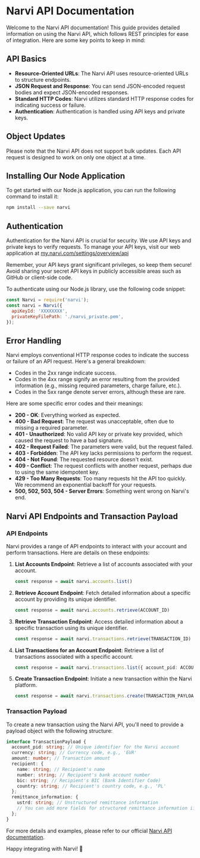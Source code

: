 # Narvi API Documentation

Welcome to the Narvi API documentation! This guide provides detailed information on using the Narvi API, which follows
REST principles for ease of integration. Here are some key points to keep in mind:

## API Basics

- **Resource-Oriented URLs**: The Narvi API uses resource-oriented URLs to structure endpoints.
- **JSON Request and Response**: You can send JSON-encoded request bodies and expect JSON-encoded responses.
- **Standard HTTP Codes**: Narvi utilizes standard HTTP response codes for indicating success or failure.
- **Authentication**: Authentication is handled using API keys and private keys.

## Object Updates

Please note that the Narvi API does not support bulk updates. Each API request is designed to work on only one object at
a time.

## Installing Our Node Application

To get started with our Node.js application, you can run the following command to install it:

```bash
npm install --save narvi
```

## Authentication

Authentication for the Narvi API is crucial for security. We use API keys and private keys to verify requests. To manage
your API keys, visit our web application
at [my.narvi.com/settings/overview/api](https://my.narvi.com/settings/overview/api)

Remember, your API keys grant significant privileges, so keep them secure! Avoid sharing your secret API keys in
publicly accessible areas such as GitHub or client-side code.

To authenticate using our Node.js library, use the following code snippet:

```javascript
const Narvi = require('narvi');
const narvi = Narvi({
  apiKeyId: 'XXXXXXXX',
  privateKeyFilePath: './narvi_private.pem',
});
```

## Error Handling

Narvi employs conventional HTTP response codes to indicate the success or failure of an API request. Here's a general
breakdown:

- Codes in the 2xx range indicate success.
- Codes in the 4xx range signify an error resulting from the provided information (e.g., missing required parameters,
  charge failure, etc.).
- Codes in the 5xx range denote server errors, although these are rare.

Here are some specific error codes and their meanings:

- **200 - OK**: Everything worked as expected.
- **400 - Bad Request**: The request was unacceptable, often due to missing a required parameter.
- **401 - Unauthorized**: No valid API key or private key provided, which caused the request to have a bad signature.
- **402 - Request Failed**: The parameters were valid, but the request failed.
- **403 - Forbidden**: The API key lacks permissions to perform the request.
- **404 - Not Found**: The requested resource doesn't exist.
- **409 - Conflict**: The request conflicts with another request, perhaps due to using the same idempotent key.
- **429 - Too Many Requests**: Too many requests hit the API too quickly. We recommend an exponential backoff for your
  requests.
- **500, 502, 503, 504 - Server Errors**: Something went wrong on Narvi's end.

## Narvi API Endpoints and Transaction Payload

### API Endpoints

Narvi provides a range of API endpoints to interact with your account and perform transactions. Here are details on
these endpoints:

1. **List Accounts Endpoint**: Retrieve a list of accounts associated with your account.

   ```typescript
   const response = await narvi.accounts.list()
   ```

2. **Retrieve Account Endpoint**: Fetch detailed information about a specific account by providing its unique
   identifier.

   ```typescript
   const response = await narvi.accounts.retrieve(ACCOUNT_ID)
   ```

3. **Retrieve Transaction Endpoint**: Access detailed information about a specific transaction using its unique
   identifier.

   ```typescript
   const response = await narvi.transactions.retrieve(TRANSACTION_ID)
   ```

4. **List Transactions for an Account Endpoint**: Retrieve a list of transactions associated with a specific account.

   ```typescript
   const response = await narvi.transactions.list({ account_pid: ACCOUNT_ID })
   ```

5. **Create Transaction Endpoint**: Initiate a new transaction within the Narvi platform.

   ```typescript
   const response = await narvi.transactions.create(TRANSACTION_PAYLOAD)
   ```

### Transaction Payload

To create a new transaction using the Narvi API, you'll need to provide a payload object with the following structure:

```typescript
interface TransactionPayload {
  account_pid: string; // Unique identifier for the Narvi account
  currency: string; // Currency code, e.g., 'EUR'
  amount: number; // Transaction amount
  recipient: {
    name: string; // Recipient's name
    number: string; // Recipient's bank account number
    bic: string; // Recipient's BIC (Bank Identifier Code)
    country: string; // Recipient's country code, e.g., 'PL'
  };
  remittance_information: {
    ustrd: string; // Unstructured remittance information
    // You can add more fields for structured remittance information if needed
  };
}
```

For more details and examples, please refer to our official [Narvi API documentation](https://my.narvi.com/doc).

Happy integrating with Narvi! 🚀
